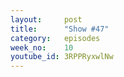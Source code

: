 ```yaml
---
layout:     post
title:      "Show #47"
category:   episodes
week_no:    10
youtube_id: 3RPPRyxwlNw
---
```

